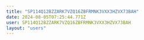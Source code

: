 ```yaml
---
title: "SP114Q12BZZARK7VZQ16ZBFRMNK3VXX3HZVX73BAH"
date: 2024-08-05T07:25:44.771Z
user: SP114Q12BZZARK7VZQ16ZBFRMNK3VXX3HZVX73BAH
layout: "users"
---
```

    